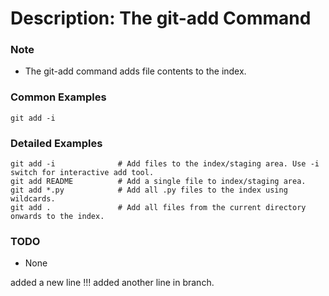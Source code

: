 # Description: The git-add Command

### Note
* The git-add command adds file contents to the index.

### Common Examples
```
git add -i
```

### Detailed Examples
```
git add -i              # Add files to the index/staging area. Use -i switch for interactive add tool.
git add README          # Add a single file to index/staging area.
git add *.py            # Add all .py files to the index using wildcards.
git add .               # Add all files from the current directory onwards to the index.
```

### TODO
* None

added a new line !!!
added another line in branch.
